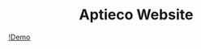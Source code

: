 <center><h1>Aptieco Website</h1></center>

[!Demo](https://repository-images.githubusercontent.com/458847104/6c6a5208-cb44-4060-9ccf-3af25c018397)